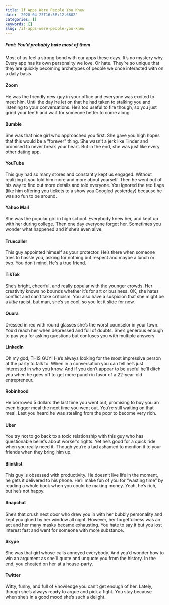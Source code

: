 ```yaml
---
title: If Apps Were People You Knew
date: '2020-04-25T16:58:12.680Z'
categories: []
keywords: []
slug: /if-apps-were-people-you-knew
---
```


##### **Fact: You’d probably hate most of them**

Most of us feel a strong bond with our apps these days. It’s no mystery why. Every app has its own personality we love. Or hate. They’re so unique that they are quickly becoming archetypes of people we once interacted with on a daily basis.

#### Zoom
He was the friendly new guy in your office and everyone was excited to meet him. Until the day he let on that he had taken to stalking you and listening to your conversations. He’s too useful to fire though, so you just grind your teeth and wait for someone better to come along.

#### Bumble
She was that nice girl who approached you first. She gave you high hopes that this would be a “forever” thing. She wasn’t a jerk like Tinder and promised to never break your heart. But in the end, she was just like every other dating app.

#### YouTube
This guy had so many stores and constantly kept us engaged. Without realizing it you told him more and more about yourself. Then he went out of his way to find out more details and told everyone. You ignored the red flags (like him offering you tickets to a show you Googled yesterday) because he was so fun to be around.

#### Yahoo Mail

She was the popular girl in high school. Everybody knew her, and kept up with her during college. Then one day everyone forgot her. Sometimes you wonder what happened and if she’s even alive.

#### Truecaller

This guy appointed himself as your protector. He’s there when someone tries to hassle you, asking for nothing but respect and maybe a lunch or two. You don’t mind. He’s a true friend.

#### TikTok

She’s bright, cheerful, and really popular with the younger crowds. Her creativity knows no bounds whether it’s for art or business. OK, she hates conflict and can’t take criticism. You also have a suspicion that she might be a _little_ racist, but man, she’s so cool, so you let it slide for now.

#### Quora

Dressed in red with round glasses she’s the worst counselor in your town. You’d reach her when depressed and full of doubts. She’s generous enough to pay you for asking questions but confuses you with multiple answers.

#### LinkedIn

Oh my god, THIS GUY! He’s always looking for the most impressive person at the party to talk to. When in a conversation you can tell he’s just interested in who you know. And if you don’t appear to be useful he’ll ditch you when he goes off to get more punch in favor of a 22-year-old entrepreneur.

#### Robinhood

He borrowed 5 dollars the last time you went out, promising to buy you an even bigger meal the next time you went out. You’re still waiting on that meal. Last you heard he was stealing from the poor to become very rich.

#### Uber

You try not to go back to a toxic relationship with this guy who has questionable beliefs about worker’s rights. Yet he’s good for a quick ride when you really need it. Though you’re a tad ashamed to mention it to your friends when they bring him up.

#### Blinklist

This guy is obsessed with productivity. He doesn’t live life in the moment, he gets it delivered to his phone. He’ll make fun of you for “wasting time” by reading a whole book when you could be making money. Yeah, he’s rich, but he’s not happy.

#### Snapchat

She’s that crush next door who drew you in with her bubbly personality and kept you glued by her window all night. However, her forgetfulness was an act and her many masks became exhausting. You hate to say it but you lost interest fast and went for someone with more substance.

#### Skype

She was that girl whose calls annoyed everybody. And you’d wonder how to win an argument as she’ll quote and unquote you from the history. In the end, you cheated on her at a house-party.

#### Twitter

Witty, funny, and full of knowledge you can’t get enough of her. Lately, though she’s always ready to argue and pick a fight. You stay because when she’s in a good mood she’s such a delight.